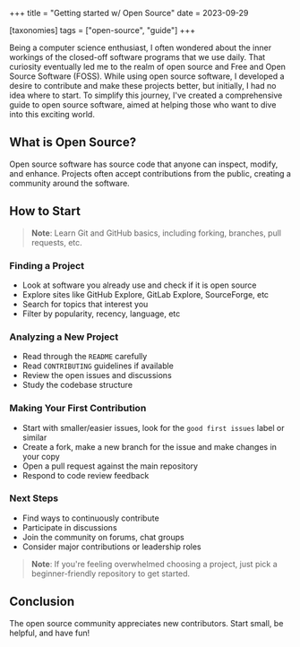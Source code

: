 +++
title = "Getting started w/ Open Source"
date = 2023-09-29

[taxonomies]
tags = ["open-source", "guide"]
+++

Being a computer science enthusiast, I often wondered about the inner workings of the closed-off software programs that we use daily. That curiosity eventually led me to the realm of open source and Free and Open Source Software (FOSS). While using open source software, I developed a desire to contribute and make these projects better, but initially, I had no idea where to start. To simplify this journey, I've created a comprehensive guide to open source software, aimed at helping those who want to dive into this exciting world.

<!-- more -->

## What is Open Source?

Open source software has source code that anyone can inspect, modify, and enhance. Projects often accept contributions from the public, creating a community around the software.

## How to Start

> **Note**: Learn Git and GitHub basics, including forking, branches, pull requests, etc.

### Finding a Project

- Look at software you already use and check if it is open source 
- Explore sites like GitHub Explore, GitLab Explore, SourceForge, etc
- Search for topics that interest you
- Filter by popularity, recency, language, etc

### Analyzing a New Project

- Read through the `README` carefully
- Read `CONTRIBUTING` guidelines if available
- Review the open issues and discussions
- Study the codebase structure

### Making Your First Contribution

- Start with smaller/easier issues, look for the `good first issues` label or similar
- Create a fork, make a new branch for the issue and make changes in your copy 
- Open a pull request against the main repository
- Respond to code review feedback

### Next Steps

- Find ways to continuously contribute
- Participate in discussions 
- Join the community on forums, chat groups
- Consider major contributions or leadership roles  

> **Note**: If you're feeling overwhelmed choosing a project, just pick a beginner-friendly repository to get started.

## Conclusion

The open source community appreciates new contributors. Start small, be helpful, and have fun!